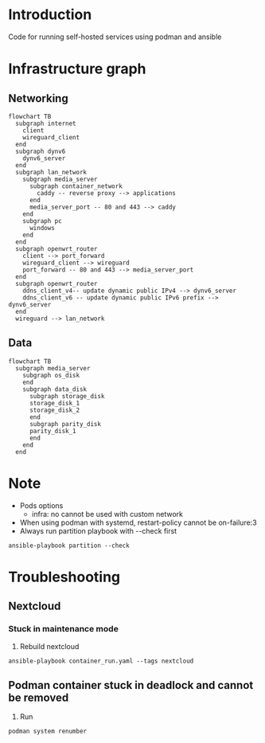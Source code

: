 # Introduction
Code for running self-hosted services using podman and ansible
# Infrastructure graph
## Networking
```mermaid
flowchart TB
  subgraph internet
    client
    wireguard_client
  end
  subgraph dynv6
    dynv6_server
  end
  subgraph lan_network
    subgraph media_server
      subgraph container_network
        caddy -- reverse proxy --> applications
      end
      media_server_port -- 80 and 443 --> caddy
    end
    subgraph pc
      windows
    end
  end
  subgraph openwrt_router
    client --> port_forward
    wireguard_client --> wireguard
    port_forward -- 80 and 443 --> media_server_port
  end
  subgraph openwrt_router
    ddns_client_v4-- update dynamic public IPv4 --> dynv6_server
    ddns_client_v6 -- update dynamic public IPv6 prefix --> dynv6_server
  end
  wireguard --> lan_network
```
## Data
```mermaid
flowchart TB
  subgraph media_server
    subgraph os_disk
    end
    subgraph data_disk
      subgraph storage_disk
      storage_disk_1
      storage_disk_2
      end
      subgraph parity_disk
      parity_disk_1
      end
    end
  end
```
# Note
- Pods options
  - infra: no cannot be used with custom network
- When using podman with systemd, restart-policy cannot be on-failure:3
- Always run partition playbook with --check first
```
ansible-playbook partition --check
```
# Troubleshooting
## Nextcloud
### Stuck in maintenance mode
1. Rebuild nextcloud
```
ansible-playbook container_run.yaml --tags nextcloud
```
## Podman container stuck in deadlock and cannot be removed
1. Run
```
podman system renumber
```
